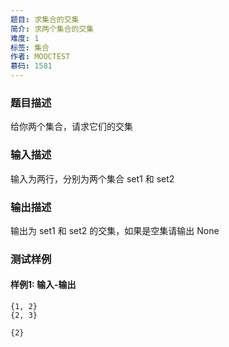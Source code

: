 ```yaml
---
题目: 求集合的交集
简介: 求两个集合的交集
难度: 1
标签: 集合
作者: MOOCTEST
慕码: 1581
---
```


### 题目描述

给你两个集合，请求它们的交集

### 输入描述

输入为两行，分别为两个集合 set1 和 set2

### 输出描述

输出为 set1 和 set2 的交集，如果是空集请输出 None

### 测试样例

#### 样例1: 输入-输出

```
{1, 2}
{2, 3}
```

```
{2}
```

